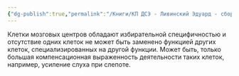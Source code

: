 ```yaml
---
{"dg-publish":true,"permalink":"/Книги/КП ДСЭ - Ливинский Эдуард - сборник лекций/Лекция 1/сноски/3/","noteIcon":""}
---
```


Клетки мозговых центров обладают избирательной специфичностью и отсутствие одних клеток не может быть заменено функцией других клеток, специализированных на другой функции. Может быть, только большая компенсационная выраженность деятельности таких клеток, например, усиление слуха при слепоте.